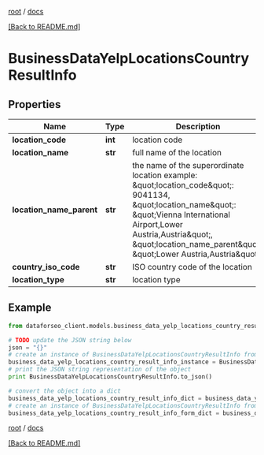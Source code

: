 [root](./../ "root") / [docs](./ "docs")

[[Back to README.md]](./../README.md "[Back to README.md]")

# BusinessDataYelpLocationsCountryResultInfo

## Properties

Name | Type | Description | Notes
------------ | ------------- | ------------- | -------------
**location_code** | **int** | location code | [optional]
**location_name** | **str** | full name of the location | [optional]
**location_name_parent** | **str** | the name of the superordinate location example: \&quot;location_code\&quot;: 9041134, \&quot;location_name\&quot;: \&quot;Vienna International Airport,Lower Austria,Austria\&quot;, \&quot;location_name_parent\&quot;: \&quot;Lower Austria,Austria\&quot; | [optional]
**country_iso_code** | **str** | ISO country code of the location | [optional]
**location_type** | **str** | location type | [optional]

## Example

```python
from dataforseo_client.models.business_data_yelp_locations_country_result_info import BusinessDataYelpLocationsCountryResultInfo

# TODO update the JSON string below
json = "{}"
# create an instance of BusinessDataYelpLocationsCountryResultInfo from a JSON string
business_data_yelp_locations_country_result_info_instance = BusinessDataYelpLocationsCountryResultInfo.from_json(json)
# print the JSON string representation of the object
print BusinessDataYelpLocationsCountryResultInfo.to_json()

# convert the object into a dict
business_data_yelp_locations_country_result_info_dict = business_data_yelp_locations_country_result_info_instance.to_dict()
# create an instance of BusinessDataYelpLocationsCountryResultInfo from a dict
business_data_yelp_locations_country_result_info_form_dict = business_data_yelp_locations_country_result_info.from_dict(business_data_yelp_locations_country_result_info_dict)
```

  

[root](./../ "root") / [docs](./ "docs")

[[Back to README.md]](./../README.md "[Back to README.md]")